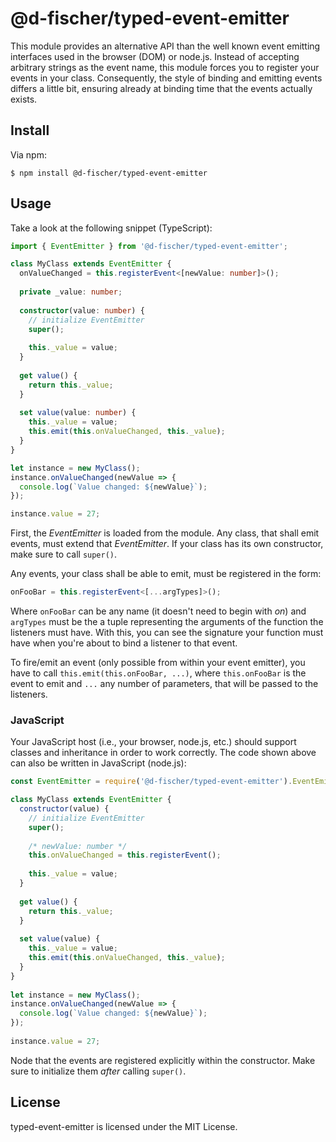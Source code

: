 # @d-fischer/typed-event-emitter

This module provides an alternative API than the well known event emitting
interfaces used in the browser (DOM) or node.js. Instead of accepting arbitrary
strings as the event name, this module forces you to register your events in
your class. Consequently, the style of binding and emitting events differs a
little bit, ensuring already at binding time that the events actually exists.


## Install

Via npm:

    $ npm install @d-fischer/typed-event-emitter


## Usage
      
Take a look at the following snippet (TypeScript):

~~~TypeScript
import { EventEmitter } from '@d-fischer/typed-event-emitter';

class MyClass extends EventEmitter {
  onValueChanged = this.registerEvent<[newValue: number]>();
  
  private _value: number;
  
  constructor(value: number) {
    // initialize EventEmitter
    super();
    
    this._value = value;
  }
  
  get value() {
    return this._value;
  }
  
  set value(value: number) {
    this._value = value;
    this.emit(this.onValueChanged, this._value);
  }
}

let instance = new MyClass();
instance.onValueChanged(newValue => {
  console.log(`Value changed: ${newValue}`);
});

instance.value = 27;
~~~

First, the *EventEmitter* is loaded from the module. Any class, that shall emit
events, must extend that *EventEmitter*. If your class has its own constructor,
make sure to call `super()`.

Any events, your class shall be able to emit, must be registered in the form:

~~~TypeScript
onFooBar = this.registerEvent<[...argTypes]>();
~~~

Where `onFooBar` can be any name (it doesn't need to begin with *on*) and
`argTypes` must be the a tuple representing the arguments of the function the
listeners must have. With this, you can see the signature your function must
have when you're about to bind a listener to that event.

To fire/emit an event (only possible from within your event emitter), you have
to call `this.emit(this.onFooBar, ...)`, where `this.onFooBar` is the event to
emit and `...` any number of parameters, that will be passed to the listeners.


### JavaScript

Your JavaScript host (i.e., your browser, node.js, etc.) should support classes
and inheritance in order to work correctly. The code shown above can also be
written in JavaScript (node.js):

~~~JavaScript
const EventEmitter = require('@d-fischer/typed-event-emitter').EventEmitter;

class MyClass extends EventEmitter {
  constructor(value) {
    // initialize EventEmitter
    super();
    
    /* newValue: number */
    this.onValueChanged = this.registerEvent();
    
    this._value = value;
  }
  
  get value() {
    return this._value;
  }
  
  set value(value) {
    this._value = value;
    this.emit(this.onValueChanged, this._value);
  }
}
 
let instance = new MyClass();
instance.onValueChanged(newValue => {
  console.log(`Value changed: ${newValue}`);
});
 
instance.value = 27;
~~~

Node that the events are registered explicitly within the constructor. Make sure
to initialize them *after* calling `super()`.


## License

typed-event-emitter is licensed under the MIT License.
